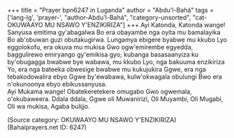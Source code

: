 +++
title = "Prayer bpn6247 in Luganda"
author = "Abdu'l-Bahá"
tags = ['lang-lg', 'prayer-', "author-Abdu'l-Bahá", "category-unsorted", "cat-OKUWAAYO MU NSAWO Y'ENZIKIRIZA"]
+++
Ayi Katonda, Katonda wange!  Sanyusa emitima gy'abagalwa Bo era obayambe nga oyita mu bamalayika Bo ab'obuwan guzi obutakugirwa.  Lungamya ebigere byabwe mu kkubo Lyo eggolokofu, era okuva mu mukisa Gwo ogw'emirembe egyedda, baggulirewo emiryango gy'emikisa gyo; kubanga basasaanyiza ku by'obugagga bwabwe bye wabawa, mu kkubo Lyo, nga bakuuma enzikiriza Yo, era nga bateeka obwesige bwabwe mu kukujukira Ggwe, era nga tebakodowalira ebyo Ggwe by'ewabawa, kulw'okwagala obulungi Bwo era n'okunoonya ebyo ebikussanyusa.  
Ayi Mukama wange!  Obatekeretekere omugabo Gwo ogwemala, o'okubaweera.
Ddala ddala, Ggwe oli Muwanirizi, Oli Muyambi, Oli Mugabi, Oli wa mukisa, Agaba bulijjo.

(Source category: OKUWAAYO MU NSAWO Y'ENZIKIRIZA)
(Bahaiprayers.net ID: 6247)
